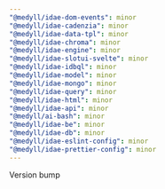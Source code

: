 ```yaml
---
"@medyll/idae-dom-events": minor
"@medyll/idae-cadenzia": minor
"@medyll/idae-data-tpl": minor
"@medyll/idae-chroma": minor
"@medyll/idae-engine": minor
"@medyll/idae-slotui-svelte": minor
"@medyll/idae-idbql": minor
"@medyll/idae-model": minor
"@medyll/idae-mongo": minor
"@medyll/idae-query": minor
"@medyll/idae-html": minor
"@medyll/idae-api": minor
"@medyll/ai-bash": minor
"@medyll/idae-be": minor
"@medyll/idae-db": minor
"@medyll/idae-eslint-config": minor
"@medyll/idae-prettier-config": minor
---
```


Version bump
